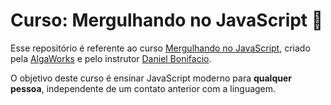 # Curso: Mergulhando no JavaScript 🤿

Esse repositório é referente ao curso [Mergulhando no JavaScript](#), criado pela [AlgaWorks](https://algaworks.com) e pelo instrutor [Daniel Bonifacio](https://github.com/danielbonifacio).

O objetivo deste curso é ensinar JavaScript moderno para **qualquer pessoa**, independente de um contato anterior com a linguagem.
